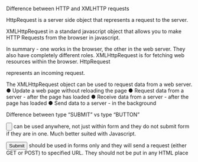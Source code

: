 Difference between HTTP and XMLHTTP requests

HttpRequest is a server side object that represents a request to the server.

XMLHttpRequest in a standard javascript object that allows you to make HTTP Requests from the
browser in javascript.

In summary - one works in the browser, the other in the web server. They also have completely
different roles. XMLHttpRequest is for fetching web resources within the browser. HttpRequest

represents an incoming request.

The XMLHttpRequest object can be used to request data from a web server.
● Update a web page without reloading the page
● Request data from a server - after the page has loaded
● Receive data from a server - after the page has loaded
● Send data to a server - in the background

Difference between type “SUBMIT” vs type “BUTTON”

<input type="button"> can be used anywhere, not just within form and they do not submit form if
they are in one. Much better suited with Javascript.

<input type="submit"> should be used in forms only and they will send a request (either GET or
POST) to specified URL. They should not be put in any HTML place

